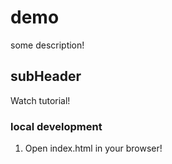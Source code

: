 # demo


some description!

## subHeader

Watch tutorial! 

### local development

1. Open index.html in your browser!